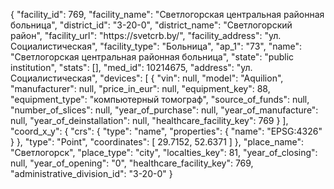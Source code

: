 {
    "facility_id": 769,
    "facility_name": "Светлогорская центральная районная больница",
    "district_id": "3-20-0",
    "district_name": "Светлогорский район",
    "facility_url": "https:\/\/svetcrb.by\/",
    "facility_address": "ул. Социалистическая",
    "facility_type": "Больница",
    "ap_1": "73",
    "name": "Светлогорская центральная районная больница",
    "state": "public institution",
    "stats": [],
    "med_id": 10214675,
    "address": "ул. Социалистическая",
    "devices": [
        {
            "vin": null,
            "model": "Aquilion",
            "manufacturer": null,
            "price_in_eur": null,
            "equipment_key": 88,
            "equipment_type": "компьютерный томограф",
            "source_of_funds": null,
            "number_of_slices": null,
            "year_of_purchase": null,
            "year_of_manufacture": null,
            "year_of_deinstallation": null,
            "healthcare_facility_key": 769
        }
    ],
    "coord_x_y": {
        "crs": {
            "type": "name",
            "properties": {
                "name": "EPSG:4326"
            }
        },
        "type": "Point",
        "coordinates": [
            29.7152,
            52.6371
        ]
    },
    "place_name": "Светлогорск",
    "place_type": "city",
    "localties_key": 81,
    "year_of_closing": null,
    "year_of_opening": "0",
    "healthcare_facility_key": 769,
    "administrative_division_id": "3-20-0"
}